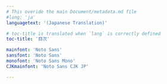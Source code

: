 ```yaml
---
# This overide the main Document/metadata.md file
#lang: 'ja'
languagetext: '(Japanese Translation)'

# toc-title is translated when `lang` is correctly defined
toc-title: '目次'

mainfont: 'Noto Sans'
sansfont: 'Noto Sans'
monofont: 'Noto Sans Mono'
CJKmainfont: 'Noto Sans CJK JP'

---
```

